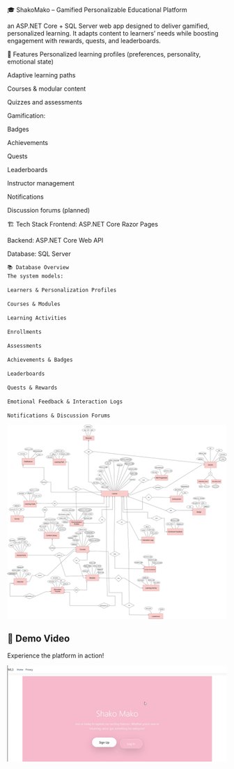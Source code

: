 🎓 ShakoMako – Gamified Personalizable Educational Platform

 an ASP.NET Core + SQL Server web app designed to deliver gamified, personalized learning. It adapts content to learners’ needs while boosting engagement with rewards, quests, and leaderboards.

🚀 Features
Personalized learning profiles (preferences, personality, emotional state)

Adaptive learning paths

Courses & modular content

Quizzes and assessments

Gamification:

Badges

Achievements

Quests

Leaderboards

Instructor management

Notifications

Discussion forums (planned)

🏗️ Tech Stack
Frontend: ASP.NET Core Razor Pages

Backend: ASP.NET Core Web API

Database: SQL Server 

    📚 Database Overview
    The system models:

    Learners & Personalization Profiles

    Courses & Modules

    Learning Activities

    Enrollments

    Assessments

    Achievements & Badges

    Leaderboards

    Quests & Rewards

    Emotional Feedback & Interaction Logs

    Notifications & Discussion Forums

![Entity-Relationship Diagram](./images/EERD.drawio.png)

## 🎥 Demo Video

Experience the platform in action!

[![Watch the Demo](./images/thumbnail.png)](https://youtu.be/2MFLryCjMtw)
